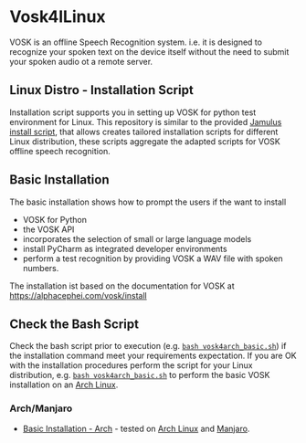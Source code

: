 # Vosk4lLinux
VOSK is an offline Speech Recognition system. i.e. it is designed to recognize your spoken text on the device itself without the need to submit your spoken audio ot a remote server.

## Linux Distro - Installation Script
Installation script supports you in setting up VOSK for python test environment for Linux. This repository is similar to the provided [Jamulus install script](https://jamulus.io/kb/2020/09/20/Linux-Install-Script.html), that allows creates tailored installation scripts for different Linux distribution, these scripts aggregate the adapted scripts for VOSK offline speech recognition.

## Basic Installation
The basic installation shows how to prompt the users if the want to install
* VOSK for Python
* the VOSK API
* incorporates the selection of small or large language models
* install PyCharm as integrated developer environments
* perform a test recognition by providing VOSK a WAV file with spoken numbers.

The installation ist based on the documentation for VOSK at https://alphacephei.com/vosk/install

## Check the Bash Script
Check the bash script prior to execution (e.g. [`bash vosk4arch_basic.sh`](blob/main/arch/vosk4arch_basic.sh)) if the installation command meet your requirements expectation.
If you are OK with the installation procedures perform the script for your Linux distribution, e.g. [`bash vosk4arch_basic.sh`](blob/main/arch/vosk4arch_basic.sh) to perform the basic VOSK installation on an [Arch Linux](https://archlinux.org/).

### Arch/Manjaro
* [Basic Installation - Arch](blob/main/arch/vosk4arch_basic.sh) - tested on [Arch Linux](https://archlinux.org/) and [Manjaro](https://manjaro.org/).
